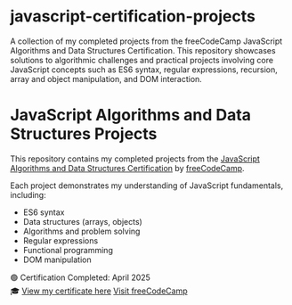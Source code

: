 # javascript-certification-projects
A collection of my completed projects from the freeCodeCamp JavaScript Algorithms and Data Structures Certification. This repository showcases solutions to algorithmic challenges and practical projects involving core JavaScript concepts such as ES6 syntax, regular expressions, recursion, array and object manipulation, and DOM interaction.

# JavaScript Algorithms and Data Structures Projects

This repository contains my completed projects from the [JavaScript Algorithms and Data Structures Certification](https://www.freecodecamp.org/learn/javascript-algorithms-and-data-structures/) by [freeCodeCamp](https://www.freecodecamp.org/).

Each project demonstrates my understanding of JavaScript fundamentals, including:
- ES6 syntax
- Data structures (arrays, objects)
- Algorithms and problem solving
- Regular expressions
- Functional programming
- DOM manipulation

🟢 Certification Completed: April 2025  
🎓 [View my certificate here](https://www.freecodecamp.org/certification/fcc2bfeefea-3e41-4a73-81e8-7b1ce0283010/javascript-algorithms-and-data-structures)
<a href="https://www.freecodecamp.org" target="_blank" rel="noopener noreferrer">Visit freeCodeCamp</a>
